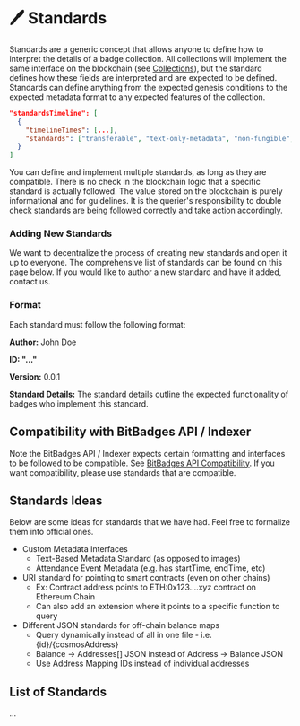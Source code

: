 # 🖊 Standards

Standards are a generic concept that allows anyone to define how to interpret the details of a badge collection. All collections will implement the same interface on the blockchain (see [Collections](broken-reference)), but the standard defines how these fields are interpreted and are expected to be defined. Standards can define anything from the expected genesis conditions to the expected metadata format to any expected features of the collection.

```json
"standardsTimeline": [
  {
    "timelineTimes": [...],
    "standards": ["transferable", "text-only-metadata", "non-fungible", "attendance-format"]1
  }
]
```

You can define and implement multiple standards, as long as they are compatible. There is no check in the blockchain logic that a specific standard is actually followed. The value stored on the blockchain is purely informational and for guidelines. It is the querier's responsibility to double check standards are being followed correctly and take action accordingly.

### Adding New Standards

We want to decentralize the process of creating new standards and open it up to everyone. The comprehensive list of standards can be found on this page below. If you would like to author a new standard and have it added, contact us.

### Format

Each standard must follow the following format:

**Author:** John Doe

**ID: "..."**

**Version:** 0.0.1

**Standard Details:** The standard details outline the expected functionality of badges who implement this standard.

## **Compatibility with BitBadges API / Indexer**

Note the BitBadges API / Indexer expects certain formatting and interfaces to be followed to be compatible. See [BitBadges API Compatibility](../../indexer-api/compatibility.md). If you want compatibility, please use standards that are compatible.

## Standards Ideas

Below are some ideas for standards that we have had. Feel free to formalize them into official ones.

* Custom Metadata Interfaces
  * Text-Based Metadata Standard (as opposed to images)
  * Attendance Event Metadata (e.g. has startTime, endTime, etc)
* URI standard for pointing to smart contracts (even on other chains)&#x20;
  * Ex: Contract address points to ETH:0x123....xyz contract on Ethereum Chain
  * Can also add an extension where it points to a specific function to query
* Different JSON standards for off-chain balance maps
  * Query dynamically instead of all in one file - i.e. {id}/{cosmosAddress}
  * Balance -> Addresses\[] JSON instead of Address -> Balance JSON
  * Use Address Mapping IDs instead of individual addresses

## List of Standards

...
